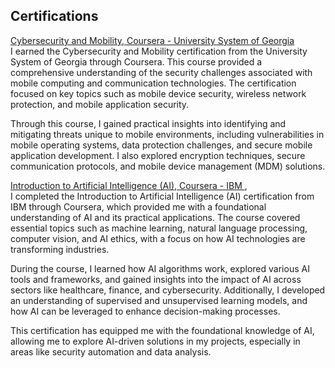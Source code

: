 <h2>Certifications</h2>

<a href="https://coursera.org/share/ae5585beef5117f1376fcf25d59ea2a4">Cybersecurity and Mobility, Coursera - University System of Georgia</a> <br>
I earned the Cybersecurity and Mobility certification from the University System of Georgia through Coursera. This course provided a comprehensive understanding of the security challenges associated with mobile computing and communication technologies. The certification focused on key topics such as mobile device security, wireless network protection, and mobile application security. <br>

Through this course, I gained practical insights into identifying and mitigating threats unique to mobile environments, including vulnerabilities in mobile operating systems, data protection challenges, and secure mobile application development. I also explored encryption techniques, secure communication protocols, and mobile device management (MDM) solutions. <br>

<a href="https://coursera.org/share/820ceaa38b72f45249162cacfa7e1f67">Introduction to Artificial Intelligence (AI), Coursera - IBM </a>, <br>
I completed the Introduction to Artificial Intelligence (AI) certification from IBM through Coursera, which provided me with a foundational understanding of AI and its practical applications. The course covered essential topics such as machine learning, natural language processing, computer vision, and AI ethics, with a focus on how AI technologies are transforming industries. <br>

During the course, I learned how AI algorithms work, explored various AI tools and frameworks, and gained insights into the impact of AI across sectors like healthcare, finance, and cybersecurity. Additionally, I developed an understanding of supervised and unsupervised learning models, and how AI can be leveraged to enhance decision-making processes. <br>

This certification has equipped me with the foundational knowledge of AI, allowing me to explore AI-driven solutions in my projects, especially in areas like security automation and data analysis.<br>


